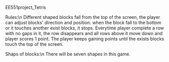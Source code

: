 EE551project_Tetris

Rules:\n
Different shaped blocks fall from the top of the screen, the player can adjust blocks' direction and position. when the block fall to the bottom or it touches another exist blocks, it stops. Everytime player complete a row with no gaps in it, the row disappears and all rows above it move down and player scores 1 point. The player keeps gaining points until the exists blocks touch the top of the screen.

Shaps of blocks:\n
There will be seven shapes in this game.

